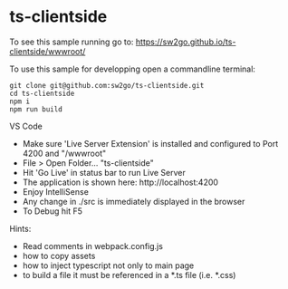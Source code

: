 # ts-clientside
To see this sample running go to: 
https://sw2go.github.io/ts-clientside/wwwroot/

To use this sample for developping open a commandline terminal:
```
git clone git@github.com:sw2go/ts-clientside.git
cd ts-clientside
npm i
npm run build
```

VS Code
- Make sure 'Live Server Extension' is installed and configured to Port 4200 and "/wwwroot"
- File > Open Folder...  "ts-clientside"
- Hit 'Go Live' in status bar to run Live Server 
- The application is shown here: http://localhost:4200
- Enjoy IntelliSense
- Any change in ./src is immediately displayed in the browser
- To Debug hit F5


Hints: 
- Read comments in webpack.config.js
- how to copy assets
- how to inject typescript not only to main page
- to build a file it must be referenced in a *.ts file (i.e. *.css)